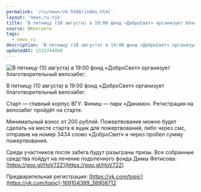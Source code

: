 ```yaml
---
permalink: '/ru/news/vk-5568/index.html'
layout: 'news.ru.njk'
title: 'В пятницу (10 августа) в 19:00 фонд «ДоброСвет» организует благотворительный велозабег.'
source: ВКонтакте
tags:
  - news_ru
description: 'В пятницу (10 августа) в 19:00 фонд «ДоброСвет» организует благотворительный велозабег.'
updatedAt: 1533744060
---
```

![В пятницу (10 августа) в 19:00 фонд «ДоброСвет» организует благотворительный велозабег.](https://sun9-60.userapi.com/impf/c849036/v849036550/4895a/vyS1G5CfCy8.jpg?size=875x582&quality=96&proxy=1&sign=bee12bba96c4a5127a4b8a28057dfa51&c_uniq_tag=qKrnpIsXJpPNx4ZbFLf-bXxEdCtynmygiX30ffdnIDw&type=album)

В пятницу (10 августа) в 19:00 фонд «ДоброСвет» организует благотворительный велозабег.

Старт — главный корпус ВГУ. Финиш — парк «Динамо». Регистрация на велозабег пройдёт на старте.

Минимальный взнос от 200 рублей. Пожертвование можно будет сделать на месте старта в ящик для пожертвований, либо через смс, отправив на номер 3434 слово «ДоброСвет» и через пробел сумму пожертвования.

Среди участников после забега будут разыграны призы.
Все собранные средства пойдут на лечение подопечного фонда Димы Фетисова: [https://goo.gl/HoV72Z](https://goo.gl/HoV72Z)

Предварительная регистрация: [https://vk.com/topic](https://vk.com/topic)-169104399_38908712
